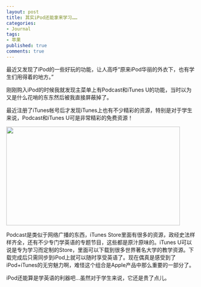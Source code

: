 ```yaml
---
layout: post
title: 其实iPod还能拿来学习……
categories:
- Journal
tags:
- 苹果
published: true
comments: true
---
```

<p>最近又发现了iPod的一些好玩的功能，让人高呼“原来iPod华丽的外衣下，也有学生们用得着的地方。”</p>

<p>刚刚购入iPod的时候我就发现主菜单上有Podcast和iTunes U的功能，当时以为又是什么花哨的东东然后被我直接屏蔽掉了。</p>

<p>最近注册了iTunes帐号后才发现iTunes上也有不少精彩的资源，特别是对于学生来说，Podcast和iTunes U可是非常精彩的免费资源！</p>

<p><a href="http://trowa.org/wp-content/media/2010/03/Podcast.jpg"><img class="alignnone size-full wp-image-582" title="Podcast功能" src="http://trowa.org/wp-content/media/2010/03/Podcast.jpg" alt="" width="460" height="261" /></a></p>

<p>Podcast是类似于网络广播的东西，iTunes Store里面有很多的资源，政经史法样样齐全，还有不少专门学英语的专题节目，这些都是原汁原味的。iTunes U可以说是专为学习而定制的Store，里面可以下载到很多世界著名大学的教学资源。下载完成后只需同步到iPod上就可以随时享受英语了。现在偶真是感受到了iPod+iTunes的无穷魅力啊，难怪这个组合是Apple产品中那么重要的一部分了。</p>

<p>iPod还能算是学英语的利器吧…虽然对于学生来说，它还是贵了点儿。</p>
